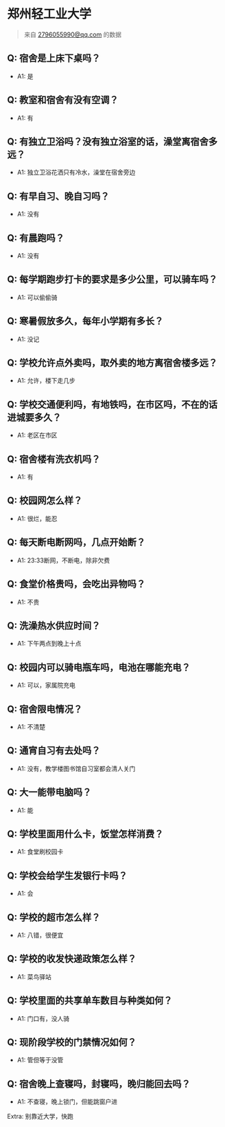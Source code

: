 # 郑州轻工业大学

> 来自 2796055990@qq.com 的数据

## Q: 宿舍是上床下桌吗？

- A1: 是

## Q: 教室和宿舍有没有空调？

- A1: 有

## Q: 有独立卫浴吗？没有独立浴室的话，澡堂离宿舍多远？

- A1: 独立卫浴花洒只有冷水，澡堂在宿舍旁边

## Q: 有早自习、晚自习吗？

- A1: 没有

## Q: 有晨跑吗？

- A1: 没有

## Q: 每学期跑步打卡的要求是多少公里，可以骑车吗？

- A1: 可以偷偷骑

## Q: 寒暑假放多久，每年小学期有多长？

- A1: 没记

## Q: 学校允许点外卖吗，取外卖的地方离宿舍楼多远？

- A1: 允许，楼下走几步

## Q: 学校交通便利吗，有地铁吗，在市区吗，不在的话进城要多久？

- A1: 老区在市区

## Q: 宿舍楼有洗衣机吗？

- A1: 有

## Q: 校园网怎么样？

- A1: 很烂，能忍

## Q: 每天断电断网吗，几点开始断？

- A1: 23:33断网，不断电，除非欠费

## Q: 食堂价格贵吗，会吃出异物吗？

- A1: 不贵

## Q: 洗澡热水供应时间？

- A1: 下午两点到晚上十点

## Q: 校园内可以骑电瓶车吗，电池在哪能充电？

- A1: 可以，家属院充电

## Q: 宿舍限电情况？

- A1: 不清楚

## Q: 通宵自习有去处吗？

- A1: 没有，教学楼图书馆自习室都会清人关门

## Q: 大一能带电脑吗？

- A1: 能

## Q: 学校里面用什么卡，饭堂怎样消费？

- A1: 食堂刷校园卡

## Q: 学校会给学生发银行卡吗？

- A1: 会

## Q: 学校的超市怎么样？

- A1: 八错，很便宜

## Q: 学校的收发快递政策怎么样？

- A1: 菜鸟驿站

## Q: 学校里面的共享单车数目与种类如何？

- A1: 门口有，没人骑

## Q: 现阶段学校的门禁情况如何？

- A1: 管但等于没管

## Q: 宿舍晚上查寝吗，封寝吗，晚归能回去吗？

- A1: 不查寝，晚上锁门，但能跳窗户进

Extra: 别靠近大学，快跑